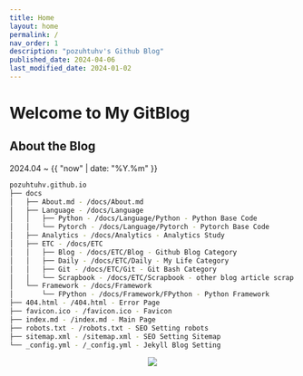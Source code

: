 ```yaml
---
title: Home
layout: home
permalink: /
nav_order: 1
description: "pozuhtuhv's Github Blog"
published_date: 2024-04-06
last_modified_date: 2024-01-02
---
```


# Welcome to My GitBlog

## About the Blog

2024.04 ~ {{ "now" | date: "%Y.%m" }}

```bash
pozuhtuhv.github.io
├── docs
│   ├── About.md - /docs/About.md
│   ├── Language - /docs/Language
│   │   ├── Python - /docs/Language/Python - Python Base Code
│   │   └── Pytorch - /docs/Language/Pytorch - Pytorch Base Code
│   ├── Analytics - /docs/Analytics - Analytics Study
│   ├── ETC - /docs/ETC
│   │   ├── Blog - /docs/ETC/Blog - Github Blog Category
│   │   ├── Daily - /docs/ETC/Daily - My Life Category
│   │   ├── Git - /docs/ETC/Git - Git Bash Category
│   │   └── Scrapbook - /docs/ETC/Scrapbook - other blog article scrap
│   └── Framework - /docs/Framework
│       └── FPython - /docs/Framework/FPython - Python Framework 
├── 404.html - /404.html - Error Page
├── favicon.ico - /favicon.ico - Favicon
├── index.md - /index.md - Main Page
├── robots.txt - /robots.txt - SEO Setting robots
├── sitemap.xml - /sitemap.xml - SEO Setting Sitemap
└── _config.yml - /_config.yml - Jekyll Blog Setting
```

<div align="center"> <img src="https://hits.seeyoufarm.com/api/count/incr/badge.svg?url=https%3A%2F%2Fpozuhtuhv.github.io&count_bg=%2379C83D&title_bg=%23555555&icon=&icon_color=%23E7E7E7&title=This+Page+hits&edge_flat=false"/> </div>